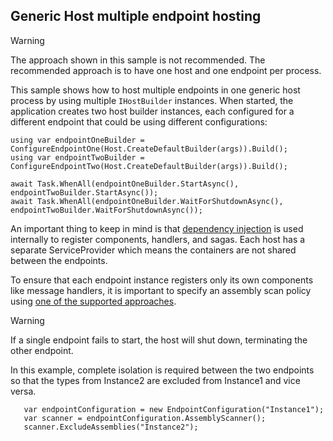 ## Generic Host multiple endpoint hosting

> [!WARNING]
> The approach shown in this sample is not recommended. The recommended approach is to have one host and one endpoint per process.

This sample shows how to host multiple endpoints in one generic host process by using multiple `IHostBuilder` instances. When started, the application creates two host builder instances, each configured for a different endpoint that could be using different configurations:

```
using var endpointOneBuilder = ConfigureEndpointOne(Host.CreateDefaultBuilder(args)).Build();
using var endpointTwoBuilder = ConfigureEndpointTwo(Host.CreateDefaultBuilder(args)).Build();

await Task.WhenAll(endpointOneBuilder.StartAsync(), endpointTwoBuilder.StartAsync());
await Task.WhenAll(endpointOneBuilder.WaitForShutdownAsync(), endpointTwoBuilder.WaitForShutdownAsync());
```

An important thing to keep in mind is that [dependency injection](/nservicebus/dependency-injection/) is used internally to register components, handlers, and sagas. Each host has a separate ServiceProvider which means the containers are not shared between the endpoints.

To ensure that each endpoint instance registers only its own components like message handlers, it is important to specify an assembly scan policy using [one of the supported approaches](/nservicebus/hosting/assembly-scanning.md).

> [!WARNING]
> If a single endpoint fails to start, the host will shut down, terminating the other endpoint.

In this example, complete isolation is required between the two endpoints so that the types from Instance2 are excluded from Instance1 and vice versa.

```
   var endpointConfiguration = new EndpointConfiguration("Instance1");
   var scanner = endpointConfiguration.AssemblyScanner();
   scanner.ExcludeAssemblies("Instance2");
```
